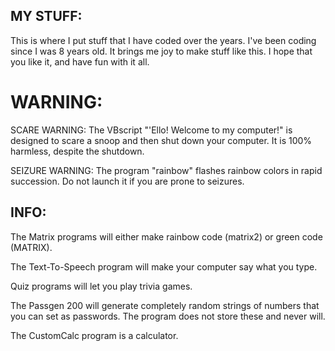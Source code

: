 ## MY STUFF:
This is where I put stuff that I have coded over the years. I've been coding
since I was 8 years old. It brings me joy to make stuff like this. I hope
that you like it, and have fun with it all.

# WARNING:
SCARE WARNING:
The VBscript "'Ello! Welcome to my computer!" is designed to scare a snoop and then 
shut down your computer. It is 100% harmless, despite the shutdown.

SEIZURE WARNING:
The program "rainbow" flashes rainbow colors in rapid succession.
Do not launch it if you are prone to seizures.

## INFO:

The Matrix programs will either make rainbow code (matrix2) or green code (MATRIX).

The Text-To-Speech program will make your computer say what you type.

Quiz programs will let you play trivia games.

The Passgen 200 will generate completely random strings of numbers that you can
set as passwords. The program does not store these and never will.

The CustomCalc program is a calculator.
